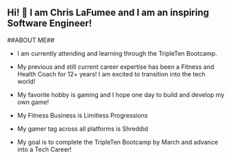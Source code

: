 ## Hi! 👋 I am Chris LaFumee and I am an inspiring Software Engineer!

##ABOUT ME## 

- I am currently attending and learning through the TripleTen Bootcamp.

- My previous and still current career expertise has been a Fitness and Health Coach for 12+ years! I am excited to transition into the tech world! 

- My favorite hobby is gaming and I hope one day to build and develop my own game!

- My Fitness Business is Limitless Progressions

- My gamer tag across all platforms is Shreddid

- My goal is to complete the TripleTen Bootcamp by March and advance into a Tech Career!
